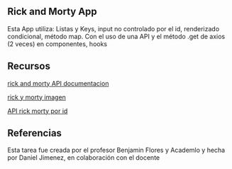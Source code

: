 ## Rick and Morty App
Esta App utiliza:
Listas y Keys, input no controlado por el id, renderizado condicional, método map. Con el uso de una API y el método .get de axios (2 veces) en componentes, hooks

## Recursos
[rick and morty API documentacion](https://rickandmortyapi.com/documentation/)

[rick y morty imagen](https://poptv.orange.es/wp-content/uploads/sites/3/2018/03/Rick-and-Morty-3p-1600x900.jpg)

[API rick morty por id](https://rickandmortyapi.com/api/location)

## Referencias
Esta tarea fue creada por el profesor Benjamin Flores y Academlo y hecha por Daniel Jimenez, en colaboración con el docente
